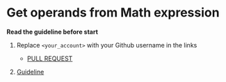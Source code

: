 # Get operands from Math expression

**Read the guideline before start**

1. Replace `<your_account>` with your Github username in the links
    - [PULL REQUEST](https://github.com/mate-academy/js_get-operands/pull/141)

2. [Guideline](https://github.com/mate-academy/js_task-guideline/blob/master/README.md)
